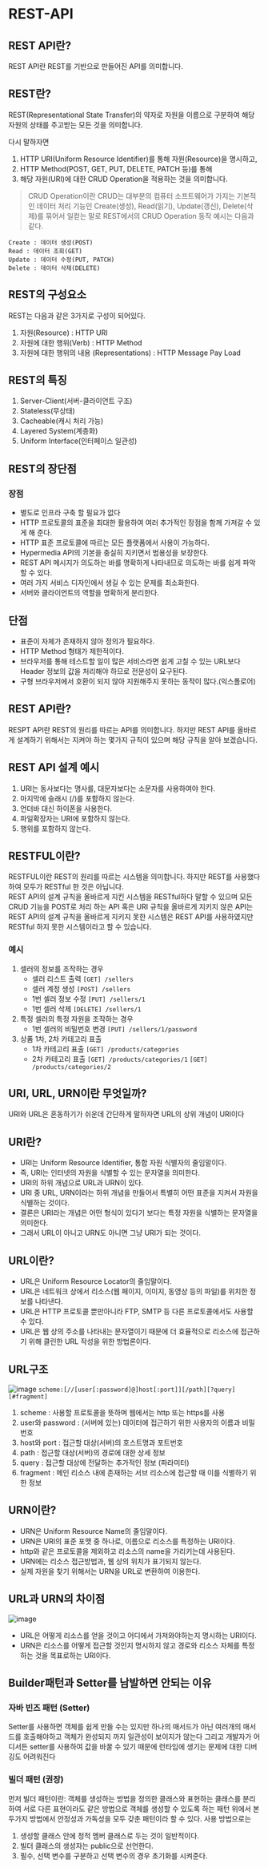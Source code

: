 # REST-API

## REST API란?
REST API란 REST를 기반으로 만들어진 API를 의미합니다.

## REST란?
REST(Representational State Transfer)의 약자로 자원을 이름으로 구분하여 해당 자원의 상태를 주고받는 모든 것을 의미합니다.

다시 말하자면
1. HTTP URI(Uniform Resource Identifier)를 통해 자원(Resource)을 명시하고,
2. HTTP Method(POST, GET, PUT, DELETE, PATCH 등)를 통해
3. 해당 자원(URI)에 대한 CRUD Operation을 적용하는 것을 의미합니다.

> CRUD Operation이란
> CRUD는 대부분의 컴퓨터 소프트웨어가 가지는 기본적인 데이터 처리 기능인 Create(생성), Read(읽기), Update(갱신), Delete(삭제)를 묶어서 일컫는 말로
> REST에서의 CRUD Operation 동작 예시는 다음과 같다.

```
Create : 데이터 생성(POST)
Read : 데이터 조회(GET)
Update : 데이터 수정(PUT, PATCH)
Delete : 데이터 삭제(DELETE)
```

## REST의 구성요소
REST는 다음과 같은 3가지로 구성이 되어있다. 
1. 자원(Resource) : HTTP URI
2. 자원에 대한 행위(Verb) : HTTP Method
3. 자원에 대한 행위의 내용 (Representations) : HTTP Message Pay Load

## REST의 특징
1. Server-Client(서버-클라이언트 구조)
2. Stateless(무상태)
3. Cacheable(캐시 처리 가능)
4. Layered System(계층화)
5. Uniform Interface(인터페이스 일관성)

## REST의 장단점
### 장점 
- 별도로 인프라 구축 할 필요가 없다
- HTTP 프로토콜의 표준을 최대한 활용하여 여러 추가적인 장점을 함께 가져갈 수 있게 해 준다.
- HTTP 표준 프로토콜에 따르는 모든 플랫폼에서 사용이 가능하다.
- Hypermedia API의 기본을 충실히 지키면서 범용성을 보장한다.
- REST API 메시지가 의도하는 바를 명확하게 나타내므로 의도하는 바를 쉽게 파악할 수 있다.
- 여러 가지 서비스 디자인에서 생길 수 있는 문제를 최소화한다.
- 서버와 클라이언트의 역할을 명확하게 분리한다.

## 단점
- 표준이 자체가 존재하지 않아 정의가 필요하다.
- HTTP Method 형태가 제한적이다.
- 브라우저를 통해 테스트할 일이 많은 서비스라면 쉽게 고칠 수 있는 URL보다 Header 정보의 값을 처리해야 하므로 전문성이 요구된다.
- 구형 브라우저에서 호환이 되지 않아 지원해주지 못하는 동작이 많다.(익스폴로어)

## REST API란?
RESPT API란 REST의 원리를 따르는 API를 의미합니다.
하지만 REST API를 올바르게 설계하기 위해서는 지켜야 하는 몇가지 규칙이 있으며 해당 규칙을 알아 보겠습니다.

## REST API 설계 예시
1. URI는 동사보다는 명사를, 대문자보다는 소문자를 사용하여야 한다.
2. 마지막에 슬래시 (/)를 포함하지 않는다.
3. 언더바 대신 하이폰을 사용한다.
4. 파일확장자는 URI에 포함하지 않는다.
5. 행위를 포함하지 않는다.

## RESTFUL이란?
RESTFUL이란 REST의 원리를 따르는 시스템을 의미합니다. 하지만 REST를 사용했다 하여 모두가 RESTful 한 것은 아닙니다.  
REST API의 설계 규칙을 올바르게 지킨 시스템을 RESTful하다 말할 수 있으며
모든 CRUD 기능을 POST로 처리 하는 API 혹은 URI 규칙을 올바르게 지키지 않은 API는 REST API의 설계 규칙을 올바르게 지키지 못한 시스템은 REST API를 사용하였지만 RESTful 하지 못한 시스템이라고 할 수 있습니다.
### 예시
1. 셀러의 정보를 조작하는 경우
   - 셀러 리스트 출력
     `[GET] /sellers`
   - 셀러 계정 생성
     `[POST] /sellers`
   - 1번 셀러 정보 수정
     `[PUT] /sellers/1`
   - 1번 셀러 삭제
     `[DELETE] /sellers/1`
2. 특정 셀러의 특정 자원을 조작하는 경우
   - 1번 셀러의 비밀번호 변경
     `[PUT] /sellers/1/password`
3. 상품 1차, 2차 카테고리 표출
   - 1차 카테고리 표출
     `[GET] /products/categories`
   - 2차 카테고리 표출
     `[GET] /products/categories/1`
     `[GET] /products/categories/2`

## URI, URL, URN이란 무엇일까?
URI와 URL은 혼동하기가 쉬운데 간단하게 말하자면 URL의 상위 개념이 URI이다

## URI란?
- URI는 Uniform Resource Identifier, 통합 자원 식별자의 줄임말이다.
- 즉, URI는 인터넷의 자원을 식별할 수 있는 문자열을 의미한다.
- URI의 하위 개념으로 URL과 URN이 있다.
- URI 중 URL, URN이라는 하위 개념을 만들어서 특별히 어떤 표준을 지켜서 자원을 식별하는 것이다.
- 결론은 URI라는 개념은 어떤 형식이 있다기 보다는 특정 자원을 식별하는 문자열을 의미한다.
- 그래서 URL이 아니고 URN도 아니면 그냥 URI가 되는 것이다.

## URL이란?
- URL은 Uniform Resource Locator의 줄임말이다.
- URL은 네트워크 상에서 리소스(웹 페이지, 이미지, 동영상 등의 파일)를 위치한 정보를 나타낸다.
- URL은 HTTP 프로토콜 뿐만아니라 FTP, SMTP 등 다른 프로토콜에서도 사용할 수 있다.
- URL은 웹 상의 주소를 나타내는 문자열이기 때문에 더 효율적으로 리소스에 접근하기 위해 클린한 URL 작성을 위한 방법론이다.

## URL구조
![image](https://github.com/user-attachments/assets/d30918d6-2a0c-4ede-83a3-1d5085d72555)
`scheme:[//[user[:password]@]host[:port]][/path][?query][#fragment]`
1. scheme : 사용할 프로토콜을 뜻하며 웹에서는 http 또는 https를 사용
2. user와 password : (서버에 있는) 데이터에 접근하기 위한 사용자의 이름과 비밀번호
3. host와 port : 접근할 대상(서버)의 호스트명과 포트번호
4. path : 접근할 대상(서버)의 경로에 대한 상세 정보
5. query : 접근할 대상에 전달하는 추가적인 정보 (파라미터)
6. fragment : 메인 리소스 내에 존재하는 서브 리소스에 접근할 때 이를 식별하기 위한 정보

## URN이란?
- URN은 Uniform Resource Name의 줄임말이다.
- URN은 URI의 표준 포맷 중 하나로, 이름으로 리소스를 특정하는 URI이다.
- http와 같은 프로토콜을 제외하고 리소스의 name을 가리키는데 사용된다.
- URN에는 리소스 접근방법과, 웹 상의 위치가 표기되지 않는다.
- 실제 자원을 찾기 위해서는 URN을 URL로 변환하여 이용한다.

## URL과 URN의 차이점
![image](https://github.com/user-attachments/assets/84c9bb68-2f23-43e8-8813-652f0f4bb736)
- URL은 어떻게 리소스를 얻을 것이고 어디에서 가져와야하는지 명시하는 URI이다.
- URN은 리소스를 어떻게 접근할 것인지 명시하지 않고 경로와 리소스 자체를 특정하는 것을 목표로하는 URI이다.

## Builder패턴과 Setter를 남발하면 안되는 이유
### 자바 빈즈 패턴 (Setter)
Setter를 사용하면 객체를 쉽게 만들 수는 있지만 하나의 매서드가 아닌 여러개의 매서드를 호출해야하고 객체가 완성되지 까지 일관성이 보이지가 않는다
그리고 개발자가 어디서든 setter를 사용하여 값을 바꿀 수 있기 때문에 런타임에 생기는 문제에 대한 디버깅도 어려워진다

### 빌더 패턴 (권장)
먼저 빌더 패턴이란: 객체를 생성하는 방법을 정의한 클래스와 표현하는 클래스를 분리하여 서로 다른 표현이라도 같은 방법으로 객체를 생성할 수 있도록 하는 패턴
위에서 본 두가지 방법에서 안정성과 가독성을 모두 갖춘 패턴이라 할 수 있다.
사용 방법으로는
1. 생성할 클래스 안에 정적 멤버 클래스로 두는 것이 일반적이다.
2. 빌더 클래스의 생성자는 public으로 선언한다.
3. 필수, 선택 변수를 구분하고 선택 변수의 경우 초기화를 시켜준다.
